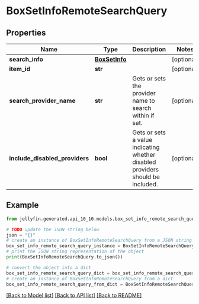 # BoxSetInfoRemoteSearchQuery


## Properties

Name | Type | Description | Notes
------------ | ------------- | ------------- | -------------
**search_info** | [**BoxSetInfo**](BoxSetInfo.md) |  | [optional] 
**item_id** | **str** |  | [optional] 
**search_provider_name** | **str** | Gets or sets the provider name to search within if set. | [optional] 
**include_disabled_providers** | **bool** | Gets or sets a value indicating whether disabled providers should be included. | [optional] 

## Example

```python
from jellyfin.generated.api_10_10.models.box_set_info_remote_search_query import BoxSetInfoRemoteSearchQuery

# TODO update the JSON string below
json = "{}"
# create an instance of BoxSetInfoRemoteSearchQuery from a JSON string
box_set_info_remote_search_query_instance = BoxSetInfoRemoteSearchQuery.from_json(json)
# print the JSON string representation of the object
print(BoxSetInfoRemoteSearchQuery.to_json())

# convert the object into a dict
box_set_info_remote_search_query_dict = box_set_info_remote_search_query_instance.to_dict()
# create an instance of BoxSetInfoRemoteSearchQuery from a dict
box_set_info_remote_search_query_from_dict = BoxSetInfoRemoteSearchQuery.from_dict(box_set_info_remote_search_query_dict)
```
[[Back to Model list]](../README.md#documentation-for-models) [[Back to API list]](../README.md#documentation-for-api-endpoints) [[Back to README]](../README.md)


